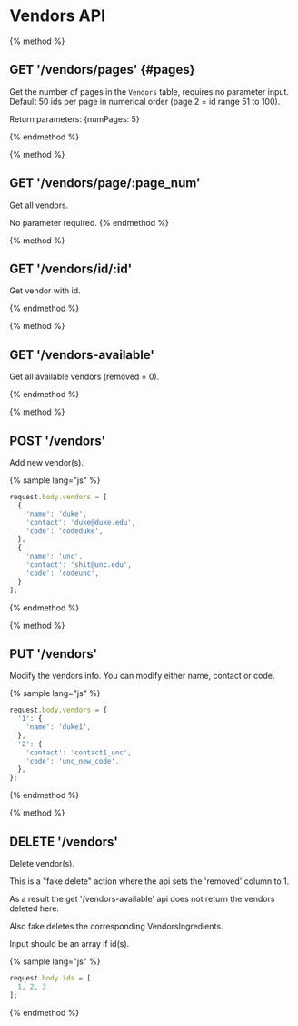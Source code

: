 # Vendors API

{% method %}
## GET '/vendors/pages' {#pages}

Get the number of pages in the `Vendors` table, requires no parameter input. Default 50 ids per page in numerical order (page 2 = id range 51 to 100).

Return parameters:
{numPages: 5}

{% endmethod %}

{% method %}
## GET '/vendors/page/:page_num'

Get all vendors.

No parameter required.
{% endmethod %}

{% method %}
## GET '/vendors/id/:id'

Get vendor with id.

{% endmethod %}

{% method %}
## GET '/vendors-available'

Get all available vendors (removed = 0).

{% endmethod %}

{% method %}
## POST '/vendors'

Add new vendor(s).

{% sample lang="js" %}
```js
request.body.vendors = [
  {
    'name': 'duke',
    'contact': 'duke@duke.edu',
    'code': 'codeduke',
  },
  {
    'name': 'unc',
    'contact': 'shit@unc.edu',
    'code': 'codeunc',
  }
];
```
{% endmethod %}

{% method %}
## PUT '/vendors'

Modify the vendors info. You can modify either name, contact or code.

{% sample lang="js" %}
```js
request.body.vendors = {
  '1': {
    'name': 'duke1',
  },
  '2': {
    'contact': 'contact1_unc',
    'code': 'unc_new_code',
  },
};
```
{% endmethod %}

{% method %}
## DELETE '/vendors'

Delete vendor(s).

This is a "fake delete" action where the api sets the 'removed' column to 1.

As a result the get '/vendors-available' api does not return the vendors deleted here.

Also fake deletes the corresponding VendorsIngredients.

Input should be an array if id(s).

{% sample lang="js" %}
```js
request.body.ids = [
  1, 2, 3
];
```
{% endmethod %}